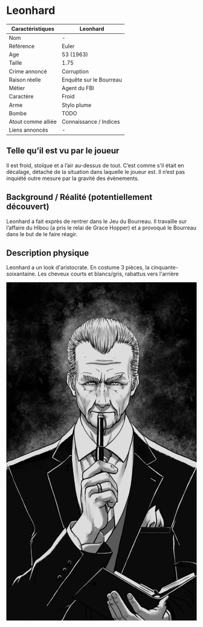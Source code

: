 # Leonhard

| Caractéristiques   | Leonhard                |
| ------------------ | ----------------------- |
| Nom                | -                       |
| Référence          | Euler                   |
| Age                | 53 (1963)               |
| Taille             | 1.75                    |
| Crime annoncé      | Corruption              |
| Raison réelle      | Enquête sur le Bourreau |
| Métier             | Agent du FBI            |
| Caractère          | Froid                   |
| Arme               | Stylo plume             |
| Bombe              | TODO                    |
| Atout comme alliée | Connaissance / Indices  |
| Liens annoncés     | -                       |

## Telle qu’il est vu par le joueur

Il est froid, stoïque et a l’air au-dessus de tout. C’est comme s'il était en décalage, détaché de la situation dans laquelle le joueur est. Il n’est pas inquiété outre mesure par la gravité des évènements.

## Background / Réalité (potentiellement découvert)

Leonhard a fait exprès de rentrer dans le Jeu du Bourreau. Il travaille sur l’affaire du Hibou (a pris le relai de Grace Hopper) et a provoqué le Bourreau dans le but de le faire réagir.

## Description physique

Leonhard a un look d'aristocrate. En costume 3 pièces, la cinquante-soixantaine. Les cheveux courts et blancs/gris, rabattus vers l'arrière

![portrait de leonhard](../Creations/Portraits/Leonhard.png)

